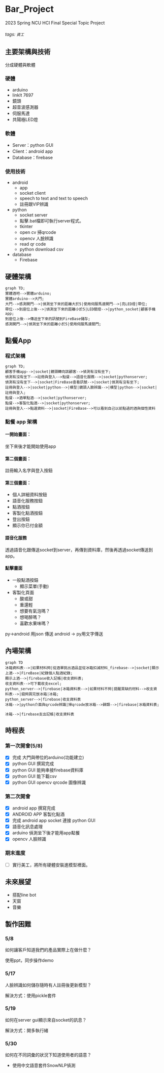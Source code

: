 # Bar_Project
2023 Spring NCU HCI Final Special Topic Project

###### tags: `資工`

## 主要架構與技術
分成硬體與軟體

### 硬體
* arduino
* linklt 7697
* 鏡頭
* 超音波感測器
* 伺服馬達
* 共陽極LED燈
### 軟體
* Server：python GUI
* Client：android app
* Database：firebase


### 使用技術
* android
    * app
    * socket client
    * speech to text and text to speech
    * 註冊跟VIP辨識
* python
    * socket server
    * 點擊.bat檔即可執行server程式。
    * tkinter
    * open cv 掃qrcode
    * opencv 人臉辨識
    * read qr code
    * python download csv
* database
    * Firebase

## 硬體架構
```mermaid
graph TD;
實體酒吧-->實體arduino;
實體arduino-->大門;
大門-->感測開門-->|偵測坐下來的距離大於5|使用伺服馬達開門-->|亮LED燈|帶位;
帶位-->到座位上後-->|偵測坐下來的距離小於5|LED關燈-->|python_socket|顧客手機app;
到座位上後-->傳送坐下來的訊號到FireBase儲存;
感測開門-->|偵測坐下來的距離小於5|使用伺服馬達關門;
```

## 點餐App 
### 程式架構
```mermaid
graph TD;
顧客手機app-->|socket|鏡頭轉向該顧客-->偵測有沒有坐下;
偵測有沒有坐下-->註冊與登入-->點餐-->語音化服務-->|socket|pythonserver;
偵測有沒有坐下-->|socket|FireBase查看訊號-->|socket|偵測有沒有坐下;
註冊與登入-->|socket|python-->|模型|鏡頭人臉辨識-->|模型|python-->|socket|註冊與登入;
點餐-->酒單點酒-->|socket|pythonserver;
點餐-->客製化點酒-->|socket|pythonserver;
註冊與登入-->點選資料-->|socket|FireBase-->可以看到自己以前點過的酒與個性資料
```

### 點餐 app 架構

#### 一開始畫面：
坐下來後才能開始使用app

#### 第二個畫面：
註冊輸入名字與登入按鈕

#### 第三個畫面：
* 個人詳細資料按鈕
* 語音化服務按鈕
* 點酒按鈕
* 客製化點酒按鈕
* 登出按鈕
* 顯示你已付金額

#### 語音化服務
透過語音化跟傳送socket到server，再傳到資料庫，然後再透過socket傳送到app。

#### 點擊畫面
* 一般點酒按鈕
    * 顯示菜單(手動)
* 客製化頁面
    * 酸或甜
    * 重還輕
    * 想要有氣泡嗎？
    * 想喝醉嗎？
    * 喜歡水果味嗎？

py->android 用json 傳送
android -> py用文字傳送
## 內場架構
```mermaid
graph TD
冰箱資料表-->|如果材料夠|從酒單挑出酒品並從冰箱扣減材料_firebase-->|socket|顯示上酒-->|FireBase|紀錄個人點酒紀錄;
顯示上酒-->|firebase收入記帳|收支資料表;
收支資料表-->可下載收支excel;
python_server-->|firebase|冰箱資料表-->|如果材料不夠|提醒買缺的材料-->收支資料表-->|錢夠買完放冰箱|冰箱;
python_server-->|firebase|收支資料表
冰箱-->|python介面與qrcode辨識|掃qrcode放冰箱-->歸類-->|firebase|冰箱資料表;

冰箱-->|firebase支出記帳|收支資料表
```


## 時程表

### 第一次開會(5/8)

- [x] 完成 大門與帶位的arduino(功能建立)
- [x] python GUI 撰寫完成
- [x] python GUI 能夠串接firebase資料庫
- [x] python GUI 能下載csv
- [x] python GUI opencv qrcode 圖像辨識

### 第二次開會
- [x] android app 撰寫完成
- [x] ANDROID APP 客製化點酒
- [x] 完成 android app socket 連接 python GUI
- [x] 語音化訊息處理
- [x] arduino 偵測坐下後才能用app點餐
- [x] opencv 人臉辨識

### 期末進度
- [ ] 實行美工，將所有硬體安裝進模型裡面。

## 未來展望
* 搭配line bot
* 天窗
* 音樂

## 製作困難

### 5/8
如何讓客戶知道我們的產品實際上在做什麼？

使用ppt，同步操作demo

### 5/17 

人臉辨識如何儲存隨時有人註冊後更新模型？

解決方式：使用pickle套件

### 5/19
如何在server gui顯示來自socket的訊息？

解決方式：開多執行緒

### 5/30
如何在不同詞彙的狀況下知道使用者的語意？
* 使用中文語意套件SnowNLP偵測
